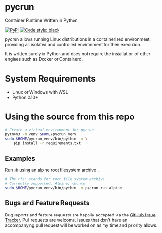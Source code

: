 # pycrun

Container Runtime Written in Python

[![PyPi](https://img.shields.io/pypi/v/pycrun.svg?style=flat-square)](https://pypi.python.org/pypi/pycrun)
[![Code style: black](https://img.shields.io/badge/code%20style-black-000000.svg?style=flat-square)](https://github.com/ambv/black)

pycrun allows running Linux distributions in a containerized environment, providing an isolated and controlled environment for their execution.

It is written purely in Python and does not require the installation of other engines such as Docker or Containerd.


# System Requirements
- Linux or Windows with WSL
- Python 3.10+

# Using the source from this repo
```bash
# Create a virtual environment for pycrun 
python3 -m venv $HOME/pycrun_venv
sudo $HOME/pycrun_venv/bin/python -m \
    pip install -r requirements.txt
```

## Examples

Run `sh` using an alpine root filesystem archive .
```bash
# The rfs: stands for root file system archive
# Currently supported: Alpine, Ubuntu
sudo $HOME/pycrun_venv/bin/python -m pycrun run alpine
```

Bugs and Feature Requests
-------------------------

Bug reports and feature requests are happily accepted via the [GitHub
Issue
Tracker](https://github.com/joaompinto/pycrun/issues).
Pull requests are welcome. Issues that don't have an accompanying pull
request will be worked on as my time and priority allows.

